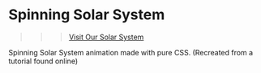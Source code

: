 # Spinning Solar System 

>>> [Visit Our Solar System](https://spinning-solar-system.netlify.app/)

Spinning Solar System animation made with pure CSS. 
(Recreated from a tutorial found online)
